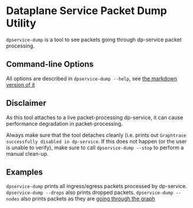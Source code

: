 # Dataplane Service Packet Dump Utility
`dpservice-dump` is a tool to see packets going through dp-service packet processing.

## Command-line Options
All options are described in `dpservice-dump --help`, see [the markdown version of it](help_dpservice-dump.md)

## Disclaimer
As this tool attaches to a live packet-processing dp-service, it can cause performance degradation in packet-processing.

Always make sure that the tool detaches cleanly (i.e. prints out `Graphtrace successfully disabled in dp-service`. If this does not happen (or the user is unable to verify), make sure to call `dpservice-dump --stop` to perform a manual clean-up.

## Examples
`dpservice-dump` prints all ingress/egress packets processed by dp-service.
`dpservice-dump --drops` also prints dropped packets.
`dpservice-dump --nodes` also prints packets as they are [going through the graph](../concepts/graphtrace.md)

